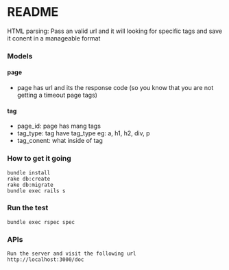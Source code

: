 # README

HTML parsing:
Pass an valid url and it will looking for specific tags and save it conent in a manageable format

### Models
#### page
  - page has url and its the response code (so you know that you are not getting a timeout page tags)
#### tag
  - page_id: page has mang tags
  - tag_type: tag have tag_type eg: a, h1, h2, div, p
  - tag_conent: what inside of tag

### How to get it going
```
bundle install
rake db:create
rake db:migrate
bundle exec rails s
```

### Run the test
```
bundle exec rspec spec
```

### APIs
```
Run the server and visit the following url
http://localhost:3000/doc
```
